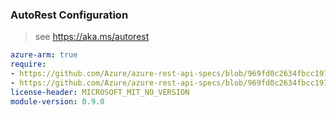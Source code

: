 ### AutoRest Configuration

> see https://aka.ms/autorest

``` yaml
azure-arm: true
require:
- https://github.com/Azure/azure-rest-api-specs/blob/969fd0c2634fbcc1975d7abe3749330a5145a97c/specification/monitor/resource-manager/readme.md
- https://github.com/Azure/azure-rest-api-specs/blob/969fd0c2634fbcc1975d7abe3749330a5145a97c/specification/monitor/resource-manager/readme.go.md
license-header: MICROSOFT_MIT_NO_VERSION
module-version: 0.9.0
```
